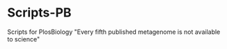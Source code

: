 # Scripts-PB
Scripts for PlosBiology "Every fifth published metagenome is not available to science"
